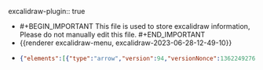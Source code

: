 excalidraw-plugin:: true

- #+BEGIN_IMPORTANT
  This file is used to store excalidraw information, Please do not manually edit this file.
  #+END_IMPORTANT
- {{renderer excalidraw-menu, excalidraw-2023-06-28-12-49-10}}
- ```json
  {"elements":[{"type":"arrow","version":94,"versionNonce":1362249276,"isDeleted":false,"id":"8ban2FPAdfbG5ZY-E3tRu","fillStyle":"hachure","strokeWidth":1,"strokeStyle":"solid","roughness":1,"opacity":100,"angle":0,"x":717.4193796083704,"y":603.6469116210938,"strokeColor":"#000000","backgroundColor":"transparent","width":0,"height":237.34689331054688,"seed":1958303001,"groupIds":[],"frameId":null,"roundness":{"type":2},"boundElements":[],"updated":1693397784628,"link":null,"locked":false,"startBinding":null,"endBinding":null,"lastCommittedPoint":null,"startArrowhead":null,"endArrowhead":"arrow","points":[[0,0],[0,-237.34689331054688]]},{"type":"arrow","version":47,"versionNonce":45292163,"isDeleted":false,"id":"fwqHw7LU-gbNFyDCJX_dD","fillStyle":"hachure","strokeWidth":1,"strokeStyle":"solid","roughness":1,"opacity":100,"angle":0,"x":691.7740549013391,"y":502.50692328595557,"strokeColor":"#000000","backgroundColor":"transparent","width":296.0625,"height":0,"seed":1688246007,"groupIds":[],"frameId":null,"roundness":{"type":2},"boundElements":[],"updated":1687949494712,"link":null,"locked":false,"startBinding":null,"endBinding":null,"lastCommittedPoint":null,"startArrowhead":null,"endArrowhead":"arrow","points":[[0,0],[296.0625,0]]},{"type":"line","version":93,"versionNonce":159646509,"isDeleted":false,"id":"M15sjThvgk9ALArfuzJDg","fillStyle":"hachure","strokeWidth":1,"strokeStyle":"dashed","roughness":1,"opacity":100,"angle":0,"x":718.0521921083704,"y":503.6694293894712,"strokeColor":"#000000","backgroundColor":"transparent","width":133.1484375,"height":86.7515869140625,"seed":1355371735,"groupIds":[],"frameId":null,"roundness":{"type":2},"boundElements":[],"updated":1687949494712,"link":null,"locked":false,"startBinding":null,"endBinding":null,"lastCommittedPoint":null,"startArrowhead":null,"endArrowhead":null,"points":[[0,0],[133.1484375,-86.7515869140625]]},{"type":"line","version":48,"versionNonce":1125306915,"isDeleted":false,"id":"cbVMeWfk0QjD1tuL37339","fillStyle":"hachure","strokeWidth":1,"strokeStyle":"solid","roughness":1,"opacity":100,"angle":0,"x":852.6677926943079,"y":414.73348578595557,"strokeColor":"#000000","backgroundColor":"transparent","width":0,"height":88.76248168945312,"seed":1444743385,"groupIds":[],"frameId":null,"roundness":{"type":2},"boundElements":[],"updated":1687949494712,"link":null,"locked":false,"startBinding":null,"endBinding":null,"lastCommittedPoint":null,"startArrowhead":null,"endArrowhead":null,"points":[[0,0],[0,88.76248168945312]]},{"type":"ellipse","version":68,"versionNonce":1238701453,"isDeleted":false,"id":"3Aia8I_MVFNrXkQHz-uG-","fillStyle":"solid","strokeWidth":1,"strokeStyle":"solid","roughness":1,"opacity":100,"angle":0,"x":846.2694162294641,"y":407.53350409650244,"strokeColor":"#000000","backgroundColor":"#000000","width":15.52496337890625,"height":14.4375,"seed":1160846551,"groupIds":[],"frameId":null,"roundness":{"type":2},"boundElements":[],"updated":1687949494712,"link":null,"locked":false},{"type":"text","version":48,"versionNonce":970626499,"isDeleted":false,"id":"opwGwTxmsqMouZ5GN-53F","fillStyle":"solid","strokeWidth":1,"strokeStyle":"solid","roughness":1,"opacity":100,"angle":0,"x":877.2443918154016,"y":383.3897174754087,"strokeColor":"#000000","backgroundColor":"#000000","width":18,"height":41.4,"seed":1686962391,"groupIds":[],"frameId":null,"roundness":null,"boundElements":[],"updated":1687949494712,"link":null,"locked":false,"fontSize":36,"fontFamily":2,"text":"z","textAlign":"left","verticalAlign":"top","containerId":null,"originalText":"z","lineHeight":1.15,"baseline":33},{"type":"text","version":30,"versionNonce":1460984813,"isDeleted":false,"id":"pIIB2AM8pWNYa1HuAjmjM","fillStyle":"solid","strokeWidth":1,"strokeStyle":"solid","roughness":1,"opacity":100,"angle":0,"x":783.6162179872766,"y":510.5460163035337,"strokeColor":"#000000","backgroundColor":"#000000","width":11.239990234375,"height":25,"seed":1024442585,"groupIds":[],"frameId":null,"roundness":null,"boundElements":[],"updated":1687949494712,"link":null,"locked":false,"fontSize":20,"fontFamily":1,"text":"x","textAlign":"left","verticalAlign":"top","containerId":null,"originalText":"x","lineHeight":1.25,"baseline":17},{"type":"text","version":20,"versionNonce":1982391651,"isDeleted":false,"id":"HqcwWhDE7eJCKNEtFE33V","fillStyle":"solid","strokeWidth":1,"strokeStyle":"solid","roughness":1,"opacity":100,"angle":0,"x":834.7849801943079,"y":450.4944110789243,"strokeColor":"#000000","backgroundColor":"#000000","width":9.379989624023438,"height":25,"seed":416508887,"groupIds":[],"frameId":null,"roundness":null,"boundElements":[],"updated":1687949494712,"link":null,"locked":false,"fontSize":20,"fontFamily":1,"text":"y","textAlign":"left","verticalAlign":"top","containerId":null,"originalText":"y","lineHeight":1.25,"baseline":17},{"type":"line","version":54,"versionNonce":156030541,"isDeleted":false,"id":"4puh1dycKIyFXg3QLHgiH","fillStyle":"hachure","strokeWidth":1,"strokeStyle":"solid","roughness":1,"opacity":100,"angle":0,"x":852.4473574789204,"y":504.50517381438976,"strokeColor":"#000000","backgroundColor":"transparent","width":0,"height":88.76248168945312,"seed":1444743385,"groupIds":[],"frameId":null,"roundness":{"type":2},"boundElements":[],"updated":1687949494712,"link":null,"locked":false,"startBinding":null,"endBinding":null,"lastCommittedPoint":null,"startArrowhead":null,"endArrowhead":null,"points":[[0,0],[0,88.76248168945312]]},{"type":"line","version":93,"versionNonce":525091075,"isDeleted":true,"id":"RzdK5R3V3QWErVnEq40nB","fillStyle":"hachure","strokeWidth":1,"strokeStyle":"dashed","roughness":1,"opacity":100,"angle":0,"x":768.6768665093929,"y":478.51234960965814,"strokeColor":"#000000","backgroundColor":"transparent","width":133.1484375,"height":86.7515869140625,"seed":1355371735,"groupIds":[],"frameId":null,"roundness":{"type":2},"boundElements":[],"updated":1687949494712,"link":null,"locked":false,"startBinding":null,"endBinding":null,"lastCommittedPoint":null,"startArrowhead":null,"endArrowhead":null,"points":[[0,0],[133.1484375,-86.7515869140625]]},{"type":"line","version":93,"versionNonce":2069267629,"isDeleted":true,"id":"tz7fwLcIxeQkLZtfOPYDR","fillStyle":"hachure","strokeWidth":1,"strokeStyle":"dashed","roughness":1,"opacity":100,"angle":0,"x":650.6768665093929,"y":545.5123496096581,"strokeColor":"#000000","backgroundColor":"transparent","width":133.1484375,"height":86.7515869140625,"seed":1355371735,"groupIds":[],"frameId":null,"roundness":{"type":2},"boundElements":[],"updated":1687949494712,"link":null,"locked":false,"startBinding":null,"endBinding":null,"lastCommittedPoint":null,"startArrowhead":null,"endArrowhead":null,"points":[[0,0],[133.1484375,-86.7515869140625]]},{"type":"line","version":215,"versionNonce":1858283683,"isDeleted":false,"id":"3uFYBK9WsS9g4JAOHUn8D","fillStyle":"hachure","strokeWidth":1,"strokeStyle":"solid","roughness":1,"opacity":100,"angle":0,"x":716.6768665093929,"y":507.51234960965814,"strokeColor":"#000000","backgroundColor":"transparent","width":134.06054455763604,"height":77.39989148805898,"seed":1355371735,"groupIds":[],"frameId":null,"roundness":{"type":2},"boundElements":[],"updated":1687949494712,"link":null,"locked":false,"startBinding":null,"endBinding":null,"lastCommittedPoint":null,"startArrowhead":null,"endArrowhead":null,"points":[[0,0],[134.06054455763604,77.39989148805898]]},{"type":"ellipse","version":78,"versionNonce":819685133,"isDeleted":false,"id":"q4KZkeV8CoPbbMU3iXQIt","fillStyle":"solid","strokeWidth":1,"strokeStyle":"solid","roughness":1,"opacity":100,"angle":0,"x":844.315643310547,"y":583.6749877929688,"strokeColor":"#000000","backgroundColor":"#000000","width":15.52496337890625,"height":14.4375,"seed":1160846551,"groupIds":[],"frameId":null,"roundness":{"type":2},"boundElements":[],"updated":1687949494712,"link":null,"locked":false},{"type":"text","version":31,"versionNonce":1782324291,"isDeleted":false,"id":"YL1RCxOv5OW2OdjQ8kGki","fillStyle":"hachure","strokeWidth":1,"strokeStyle":"solid","roughness":1,"opacity":100,"angle":0,"x":875.1140747070312,"y":577.6906127929688,"strokeColor":"#000000","backgroundColor":"transparent","width":15.978515625,"height":45,"seed":485130243,"groupIds":[],"frameId":null,"roundness":null,"boundElements":[],"updated":1687949494713,"link":null,"locked":false,"fontSize":36,"fontFamily":1,"text":"z̄","textAlign":"left","verticalAlign":"top","containerId":null,"originalText":"z̄","lineHeight":1.25,"baseline":32},{"type":"text","version":2,"versionNonce":2085944685,"isDeleted":true,"id":"IwhRhfi4-yzDvDgyNu9g8","fillStyle":"hachure","strokeWidth":1,"strokeStyle":"solid","roughness":1,"opacity":100,"angle":0,"x":883,"y":606,"strokeColor":"#000000","backgroundColor":"transparent","width":18,"height":41.4,"seed":1204612835,"groupIds":[],"frameId":null,"roundness":null,"boundElements":[],"updated":1687949494713,"link":null,"locked":false,"fontSize":36,"fontFamily":2,"text":"z̄","textAlign":"left","verticalAlign":"top","containerId":null,"originalText":"z̄","lineHeight":1.15,"baseline":33},{"type":"text","version":29,"versionNonce":1173973315,"isDeleted":false,"id":"NBE4y_G9rgPLGVEHXdknS","fillStyle":"solid","strokeWidth":1,"strokeStyle":"solid","roughness":1,"opacity":100,"angle":0,"x":827.3100051879884,"y":519.5,"strokeColor":"#000000","backgroundColor":"#000000","width":17.5999755859375,"height":25,"seed":416508887,"groupIds":[],"frameId":null,"roundness":null,"boundElements":[],"updated":1687949504976,"link":null,"locked":false,"fontSize":20,"fontFamily":1,"text":"-y","textAlign":"left","verticalAlign":"top","containerId":null,"originalText":"-y","lineHeight":1.25,"baseline":17}],"files":{},"appState":{"gridSize":null,"viewBackgroundColor":"#ffffff00","zoom":{"value":1},"offsetTop":0,"offsetLeft":0,"scrollX":0,"scrollY":0,"viewModeEnabled":false,"zenModeEnabled":false}}
  ```